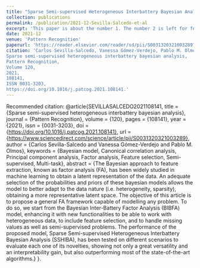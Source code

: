 ```yaml
---
title: "Sparse Semi-supervised Heterogeneous Interbattery Bayesian Analysis"
collection: publications
permalink: /publication/2021-12-Sevilla-Salcedo-et-al
excerpt: 'This paper is about the number 1. The number 2 is left for future work.'
date: 2021-12
venue: 'Pattern Recognition'
paperurl: 'https://reader.elsevier.com/reader/sd/pii/S0031320321003289?token=A35FE903D8F6D7C61D4E2A3D3580F3624FF3F716525F35A1869FBEA8FBDEA308A8B70130E0882C1193625E0473D86A03&originRegion=eu-west-1&originCreation=20220330124713'
citation: 'Carlos Sevilla-Salcedo, Vanessa Gómez-Verdejo, Pablo M. Olmos,
Sparse semi-supervised heterogeneous interbattery bayesian analysis,
Pattern Recognition,
Volume 120,
2021,
108141,
ISSN 0031-3203,
https://doi.org/10.1016/j.patcog.2021.108141.'
---
```


Recommended citation: 
@article{SEVILLASALCEDO2021108141,
title = {Sparse semi-supervised heterogeneous interbattery bayesian analysis},
journal = {Pattern Recognition},
volume = {120},
pages = {108141},
year = {2021},
issn = {0031-3203},
doi = {https://doi.org/10.1016/j.patcog.2021.108141},
url = {https://www.sciencedirect.com/science/article/pii/S0031320321003289},
author = {Carlos Sevilla-Salcedo and Vanessa Gómez-Verdejo and Pablo M. Olmos},
keywords = {Bayesian model, Canonical correlation analysis, Principal component analysis, Factor analysis, Feature selection, Semi-supervised, Multi-task},
abstract = {The Bayesian approach to feature extraction, known as factor analysis (FA), has been widely studied in machine learning to obtain a latent representation of the data. An adequate selection of the probabilities and priors of these bayesian models allows the model to better adapt to the data nature (i.e. heterogeneity, sparsity), obtaining a more representative latent space. The objective of this article is to propose a general FA framework capable of modelling any problem. To do so, we start from the Bayesian Inter-Battery Factor Analysis (BIBFA) model, enhancing it with new functionalities to be able to work with heterogeneous data, to include feature selection, and to handle missing values as well as semi-supervised problems. The performance of the proposed model, Sparse Semi-supervised Heterogeneous Interbattery Bayesian Analysis (SSHIBA), has been tested on different scenarios to evaluate each one of its novelties, showing not only a great versatility and an interpretability gain, but also outperforming most of the state-of-the-art algorithms.}
}.
